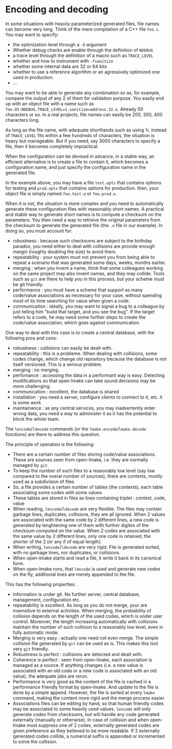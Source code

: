 <!-- This file is part of the open-lmake distribution (git@github.com:cesar-douady/open-lmake.git)-->
<!-- Copyright (c) 2023-2025 Doliam-->
<!-- This program is free software: you can redistribute/modify under the terms of the GPL-v3 (https://www.gnu.org/licenses/gpl-3.0.html).-->
<!-- This program is distributed WITHOUT ANY WARRANTY, without even the implied warranty of MERCHANTABILITY or FITNESS FOR A PARTICULAR PURPOSE.-->

# Encoding and decoding

In some situations with heavily parameterized generated files, file names can become very long.
Think of the mere compilation of a C++ file `foo.c`.
You may want to specify:

- the optimization level through a `-O` argument
- Whether debug checks are enable through the definition of `NDEBUG`
- a trace level through the definition of a macro such as `TRACE_LEVEL`
- whether and how to instrument with `-fsanitize`
- whether some internal data are 32 or 64 bits
- whether to use a reference algorithm or an agressively optimized one used in production.
- ...

You may want to be able to generate any combination so as, for example, compare the output of any 2 of them for validation purpose.
You easily end up with an object file with a name such as `foo.O3.NDEBUG.TRACE_LEVEL=1.sanitize=address.32.o`.
Already 50 characters or so.
In a real projects, file names can easily be 200, 300, 400 characters long.

As long as the file name, with adequate shorthands such as using `TL` instead of `TRACE_LEVEL` fits within a few hundreds of characters, the situation is heavy but manageable.
But if you need, say 3000 characters to specify a file, then it becomes completely impractical.

When the configuration can be devised in advance, in a stable way, an efficient alternative is to create a file to contain it, which becomes a configuration name,
and just specify the configuration name in the generated file.

In the example above, you may have a file `test.opts` that contains options for testing and `prod.opts` that contains options for production.
then, your object file is simply named `foo.test.o` or `foo.prod.o`.

When it is not, the situation is more complex and you need to automatically generate these configuration files with reasonably short names.
A practical and stable way to generate short names is to compute a checksum on the parameters.
You then need a way to retrieve the original parameters from the checksum to generate the generated file (the `.o` file in our example).
In doing so, you must account for:

- robustness    : because such checksums are subject to the birthday paradox, you need either to deal with collisions are provide enough margin (roughly doubling the size) to avoid them.
- repeatability : your system must not prevent you from being able to repeat a scenario that was generated some days, weeks, months earlier.
- merging       : when you invent a name, think that some colleagues working on the same project may also invent names, and they may collide.
  Tools such as `git` are there to help you in this process, but your scheme must be git friendly.
- performance   : you must have a scheme that support as many code/value associations as necessary for your case, without spending most of its time searching for value when given a code.
- communication : ideally, you may want to signal a bug to a colleague by just telling him "build that target, and you see the bug".
  If the target refers to a code, he may need some further steps to create the code/value association, which goes against communication.

One way to deal with this case is to create a central database, with the following pros and cons:

- robustness    : collisions can easily be dealt with.
- repeatability : this is a probleme. When dealing with collisions, some codes change, which change old repository because the database is not itself versioned. This is a serious problem.
- merging       : no merging.
- perfomance    : accessing the data in a performant way is easy. Detecting modifications so that open-lmake can take sound decisions may be more challenging.
- communication : excellent, the database is shared
- installation  : you need a server, configure clients to connect to it, etc. it is some work
- maintainance  : as any central services, you may inadvertently enter wrong data, you need a way to administer it as it has the potential to block the whole team.

The `lencode`/`ldecode` commands (or the `lmake.encode`/`lmake.decode` fonctions) are there to address this question.

The principle of operation is the following:

- There are a certain number of files storing code/value associations. These are sources seen from open-lmake, i.e. they are normally managed by `git`.
- To keep the number of such files to a reasonably low level (say low compared to the overal number of sources), there are contexts, mostly used as a subdivision of files
- So, a file provides a certain number of tables (the contexts), each table associating some codes with some values
- These tables are stored in files as lines containing triplet : context, code, value
- When reading, `lencode`/`ldecode` are very flexible. The files may contain garbage lines, duplicates, collisions, they are all ignored.
  When 2 values are associated with the same code by 2 different lines, a new code is generated by lenghtening one of them with further digites of the checksum computed on the value.
  When 2 codes are associated with the same value by 2 different lines, only one code is retained, the shorter of the 2 (or any if of equal length).
- When writing, `lencode`/`ldecode` are very rigid. File is generated sorted, with no garbage lines, nor duplicates, or collisions.
- When open-lmake starts and read a file, it write it back in its canonical form.
- When open-lmake runs, that `lencode` is used and generate new codes on the fly, additional lines are merely appended to the file.

This has the following properties:

- Information is under git. No further server, central database, management, configuration etc.
- repeatability is excellent. As long as you do not merge, your are insensitive to external activities.
  When merging, the probability of collision depends on the length of the used codes, which is under user control.
  Moreover, the length increasing automatically with collisions maintain the number of such collision to a reasonably low level, even in fully automatic mode.
- Merging is very easy : actually one need not even merge. The simple collision file generated by `git` can be used as is. This makes this tool very `git` friendly.
- Robustness is perfect : collisions are detected and dealt with.
- Coherence is perfect : seen from open-lmake, each association is managed as a source.
  If anything changes (i.e. a new value is associated with an old code or a new code is associated with an old value), the adequate jobs are rerun.
- Performance is very good as the content of the file is cached in a performance friendly format by open-lmake. And update to the file is done by a simple append.
  However, the file is sorted at every `lmake` command, making the content more rigid and the merge process easier.
- Associations files can be editing by hand, so that human friendly codes may be associated to some heavily used values.
  `lencode` will only generate codes from checksums, but will handle any code generated externally (manually or otherwise).
  In case of collision and when open-lmake must suppress one of 2 codes, externally generated codes are given preference as they believed to be more readable.
  If 2 externally generated codes collide, a numerical suffix is appended or incremented to solve the collision.

